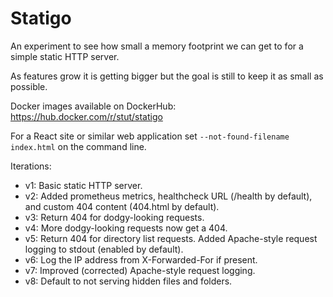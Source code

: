 # Statigo

An experiment to see how small a memory footprint we can get to for a simple static HTTP server.

As features grow it is getting bigger but the goal is still to keep it as small as possible.

Docker images available on DockerHub: https://hub.docker.com/r/stut/statigo

For a React site or similar web application set `--not-found-filename index.html` on the command line.

Iterations:

* v1: Basic static HTTP server.
* v2: Added prometheus metrics, healthcheck URL (/health by default), and custom 404 content (404.html by default).
* v3: Return 404 for dodgy-looking requests.
* v4: More dodgy-looking requests now get a 404.
* v5: Return 404 for directory list requests. Added Apache-style request logging to stdout (enabled by default).
* v6: Log the IP address from X-Forwarded-For if present.
* v7: Improved (corrected) Apache-style request logging.
* v8: Default to not serving hidden files and folders.
